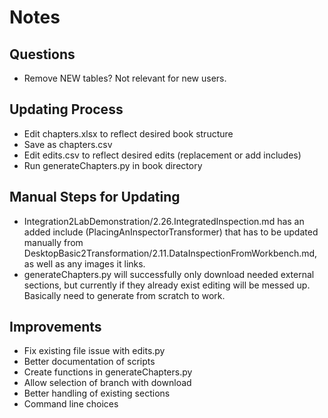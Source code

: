 # Notes

## Questions
- Remove NEW tables? Not relevant for new users.

## Updating Process
- Edit chapters.xlsx to reflect desired book structure
- Save as chapters.csv
- Edit edits.csv to reflect desired edits (replacement or add includes)
- Run generateChapters.py in book directory

## Manual Steps for Updating
- Integration2LabDemonstration/2.26.IntegratedInspection.md has an added include (PlacingAnInspectorTransformer) that has to be updated manually from DesktopBasic2Transformation/2.11.DataInspectionFromWorkbench.md, as well as any images it links.
- generateChapters.py will successfully only download needed external sections, but currently if they already exist editing will be messed up. Basically need to generate from scratch to work.

## Improvements
- Fix existing file issue with edits.py
- Better documentation of scripts
- Create functions in generateChapters.py
- Allow selection of branch with download
- Better handling of existing sections
- Command line choices

